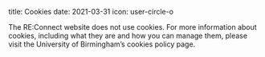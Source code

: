 title: Cookies
date: 2021-03-31
icon: user-circle-o

The RE:Connect website does not use cookies. For more information about cookies, including what they are and how you can manage them, please visit the University of Birmingham’s cookies policy page.

